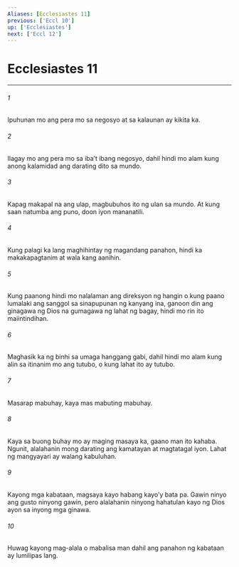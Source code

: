 ```yaml
---
Aliases: [Ecclesiastes 11]
previous: ['Eccl 10']
up: ['Ecclesiastes']
next: ['Eccl 12']
---
```

# Ecclesiastes 11

***


###### 1 


Ipuhunan mo ang pera mo sa negosyo at sa kalaunan ay kikita ka. 


###### 2 


Ilagay mo ang pera mo sa ibaʼt ibang negosyo, dahil hindi mo alam kung anong kalamidad ang darating dito sa mundo. 


###### 3 


Kapag makapal na ang ulap, magbubuhos ito ng ulan sa mundo. At kung saan natumba ang puno, doon iyon mananatili. 


###### 4 


Kung palagi ka lang maghihintay ng magandang panahon, hindi ka makakapagtanim at wala kang aanihin. 


###### 5 


Kung paanong hindi mo nalalaman ang direksyon ng hangin o kung paano lumalaki ang sanggol sa sinapupunan ng kanyang ina, ganoon din ang ginagawa ng Dios na gumagawa ng lahat ng bagay, hindi mo rin ito maiintindihan. 


###### 6 


Maghasik ka ng binhi sa umaga hanggang gabi, dahil hindi mo alam kung alin sa itinanim mo ang tutubo, o kung lahat ito ay tutubo. 


###### 7 


Masarap mabuhay, kaya mas mabuting mabuhay. 


###### 8 


Kaya sa buong buhay mo ay maging masaya ka, gaano man ito kahaba. Ngunit, alalahanin mong darating ang kamatayan at magtatagal iyon. Lahat ng mangyayari ay walang kabuluhan. 


###### 9 


Kayong mga kabataan, magsaya kayo habang kayoʼy bata pa. Gawin ninyo ang gusto ninyong gawin, pero alalahanin ninyong hahatulan kayo ng Dios ayon sa inyong mga ginawa. 


###### 10 


Huwag kayong mag-alala o mabalisa man dahil ang panahon ng kabataan ay lumilipas lang.
